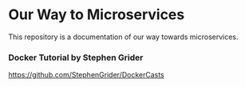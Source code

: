 # Our Way to Microservices
This repository is a documentation of our way towards microservices.  

### Docker Tutorial by Stephen Grider
https://github.com/StephenGrider/DockerCasts  
